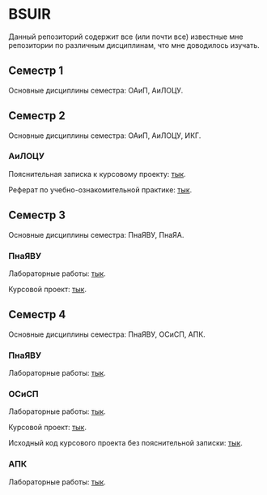 # BSUIR
Данный репозиторий содержит все (или почти все) известные мне репозитории по различным дисциплинам, что мне доводилось изучать.

## Семестр 1
Основные дисциплины семестра: ОАиП, АиЛОЦУ.

## Семестр 2
Основные дисциплины семестра: ОАиП, АиЛОЦУ, ИКГ.
### АиЛОЦУ
Пояснительная записка к курсовому проекту: [тык](https://github.com/Qurcaivel/ALFoDD).

Реферат по учебно-ознакомительной практике: [тык](https://github.com/Qurcaivel/ALFoDD-IP).

## Семестр 3
Основные дисциплины семестра: ПнаЯВУ, ПнаЯА.
### ПнаЯВУ
Лабораторные работы: [тык](https://github.com/Qurcaivel/PiHLL-CPP).

Курсовой проект: [тык](https://github.com/Qurcaivel/PiHLL-CW).

## Семестр 4
Основные дисциплины семестра: ПнаЯВУ, ОСиСП, АПК.
### ПнаЯВУ
Лабораторные работы: [тык](https://github.com/Qurcaivel/PiHLL-JAVA).
### ОСиСП
Лабораторные работы: [тык](https://github.com/Qurcaivel/OS-SP).

Курсовой проект: [тык](https://github.com/Qurcaivel/OS-SP-CW).

Исходный код курсового проекта без пояснительной записки: [тык](https://github.com/Qurcaivel/usbkeyboard).

### АПК
Лабораторные работы: [тык](https://github.com/Qurcaivel/PCA).
